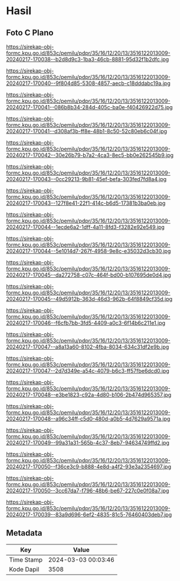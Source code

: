 # Hasil

## Foto C Plano

https://sirekap-obj-formc.kpu.go.id/853c/pemilu/pdpr/35/16/12/20/13/3516122013009-20240217-170038--b2d8d9c3-1ba3-46cb-8881-95d32f1b2dfc.jpg

https://sirekap-obj-formc.kpu.go.id/853c/pemilu/pdpr/35/16/12/20/13/3516122013009-20240217-170040--9f804d85-5308-4857-aecb-c18dddabc19a.jpg

https://sirekap-obj-formc.kpu.go.id/853c/pemilu/pdpr/35/16/12/20/13/3516122013009-20240217-170041--086b8b34-284d-405c-ba0e-f40426922d75.jpg

https://sirekap-obj-formc.kpu.go.id/853c/pemilu/pdpr/35/16/12/20/13/3516122013009-20240217-170041--d308af3b-ff8e-48b1-8c50-52c80eb6c04f.jpg

https://sirekap-obj-formc.kpu.go.id/853c/pemilu/pdpr/35/16/12/20/13/3516122013009-20240217-170042--30e26b79-b7a2-4ca3-8ec5-bb0e262545b9.jpg

https://sirekap-obj-formc.kpu.go.id/853c/pemilu/pdpr/35/16/12/20/13/3516122013009-20240217-170043--0cc29213-9b81-45ef-befa-303fed7fd8a4.jpg

https://sirekap-obj-formc.kpu.go.id/853c/pemilu/pdpr/35/16/12/20/13/3516122013009-20240217-170043--127f8e41-22f1-414c-b6d5-17381b3ba0eb.jpg

https://sirekap-obj-formc.kpu.go.id/853c/pemilu/pdpr/35/16/12/20/13/3516122013009-20240217-170044--1ecde6a2-1dff-4a11-8fd3-f3282e92e549.jpg

https://sirekap-obj-formc.kpu.go.id/853c/pemilu/pdpr/35/16/12/20/13/3516122013009-20240217-170044--5e1014d7-267f-4958-9e8c-e35032d3cb30.jpg

https://sirekap-obj-formc.kpu.go.id/853c/pemilu/pdpr/35/16/12/20/13/3516122013009-20240217-170045--da272758-c07c-464f-bd00-b107695de0d4.jpg

https://sirekap-obj-formc.kpu.go.id/853c/pemilu/pdpr/35/16/12/20/13/3516122013009-20240217-170045--49d5912b-363d-46d3-962b-64f8849cf35d.jpg

https://sirekap-obj-formc.kpu.go.id/853c/pemilu/pdpr/35/16/12/20/13/3516122013009-20240217-170046--f6cfb7bb-3fd5-4409-a0c3-6f14b6c211e1.jpg

https://sirekap-obj-formc.kpu.go.id/853c/pemilu/pdpr/35/16/12/20/13/3516122013009-20240217-170047--a8a13a60-8102-4fba-8034-634c31df2e9b.jpg

https://sirekap-obj-formc.kpu.go.id/853c/pemilu/pdpr/35/16/12/20/13/3516122013009-20240217-170047--2d7d349e-a54c-4079-b6c3-ff57fbe6dcd0.jpg

https://sirekap-obj-formc.kpu.go.id/853c/pemilu/pdpr/35/16/12/20/13/3516122013009-20240217-170048--e3be1823-c92a-4d80-b106-2b474d965357.jpg

https://sirekap-obj-formc.kpu.go.id/853c/pemilu/pdpr/35/16/12/20/13/3516122013009-20240217-170048--a96c34ff-c5d0-480d-a0b5-4d7629a9571a.jpg

https://sirekap-obj-formc.kpu.go.id/853c/pemilu/pdpr/35/16/12/20/13/3516122013009-20240217-170049--99a31a31-565b-4c37-8eb7-94634749ffd2.jpg

https://sirekap-obj-formc.kpu.go.id/853c/pemilu/pdpr/35/16/12/20/13/3516122013009-20240217-170050--f36ce3c9-b888-4e8d-a4f2-93e3a2354697.jpg

https://sirekap-obj-formc.kpu.go.id/853c/pemilu/pdpr/35/16/12/20/13/3516122013009-20240217-170050--3cc67da7-f796-48b6-be67-227c0e0f08a7.jpg

https://sirekap-obj-formc.kpu.go.id/853c/pemilu/pdpr/35/16/12/20/13/3516122013009-20240217-170039--83a9d696-6ef2-4835-81c5-76460403deb7.jpg


## Metadata

| Key        | Value               |
| ---------- | ------------------- |
| Time Stamp | 2024-03-03 00:03:46 |
| Kode Dapil | 3508                |




